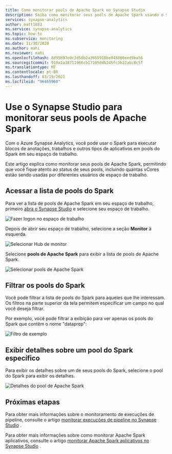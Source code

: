 ```yaml
---
title: Como monitorar pools de Apache Spark no Synapse Studio
description: Saiba como monitorar seus pools de Apache Spark usando o Synapse Studio.
services: synapse-analytics
author: matt1883
ms.service: synapse-analytics
ms.topic: how-to
ms.subservice: monitoring
ms.date: 11/30/2020
ms.author: mahi
ms.reviewer: mahi
ms.openlocfilehash: 8d95897e0c2d58b2a3955918be945800eed9ba56
ms.sourcegitcommit: 910a1a38711966cb171050db245fc3b22abc8c5f
ms.translationtype: MT
ms.contentlocale: pt-BR
ms.lasthandoff: 03/19/2021
ms.locfileid: "96465960"
---
```

# <a name="use-synapse-studio-to-monitor-your-apache-spark-pools"></a>Use o Synapse Studio para monitorar seus pools de Apache Spark

Com o Azure Synapse Analytics, você pode usar o Spark para executar blocos de anotações, trabalhos e outros tipos de aplicativos em pools do Spark em seu espaço de trabalho.

Este artigo explica como monitorar seus pools de Apache Spark, permitindo que você fique atento ao status de seus pools, incluindo quantas vCores estão sendo usadas por diferentes usuários de espaço de trabalho.

## <a name="access-spark-pools-list"></a>Acessar a lista de pools do Spark

Para ver a lista de pools de Apache Spark em seu espaço de trabalho, primeiro [abra o Synapse Studio](https://web.azuresynapse.net/) e selecione seu espaço de trabalho.

![Fazer logon no espaço de trabalho](./media/common/login-workspace.png)

Depois de abrir seu espaço de trabalho, selecione a seção **Monitor** à esquerda.

![Selecionar Hub de monitor](./media/common/left-nav.png)

Selecione **pools de Apache Spark** para exibir a lista de pools de Apache Spark.

 ![Selecionar pools de Apache Spark](./media/how-to-monitor-spark-pools/monitor-hub-nav-spark-pools.png)

## <a name="filter-your-spark-pools"></a>Filtrar os pools do Spark

Você pode filtrar a lista de pools do Spark para aqueles que lhe interessam. Os filtros na parte superior da tela permitem especificar um campo no qual você deseja filtrar.

Por exemplo, você pode filtrar a exibição para ver apenas os pools do Spark que contêm o nome "dataprep":

![Filtro de exemplo](./media/how-to-monitor-spark-pools/filter-example.png)

## <a name="view-details-about-a-specific-spark-pool"></a>Exibir detalhes sobre um pool do Spark específico

Para exibir os detalhes sobre um de seus pools do Spark, selecione o pool do Spark para exibir os detalhes.

![Detalhes do pool de Apache Spark](./media/how-to-monitor-spark-pools/spark-pool-details.png)

## <a name="next-steps"></a>Próximas etapas

Para obter mais informações sobre o monitoramento de execuções de pipeline, consulte o artigo [monitorar execuções de pipeline no Synapse Studio](how-to-monitor-pipeline-runs.md) . 

Para obter mais informações sobre como monitorar Apache Spark aplicativos, consulte o artigo [monitorar Apache Spark aplicativos no Synapse Studio](how-to-monitor-spark-applications.md) .
